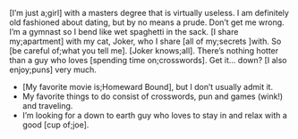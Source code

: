 [I’m just a;girl] with a masters degree that is virtually useless. I am definitely old fashioned about dating, but by no means a prude. Don’t get me wrong. I’m a gymnast so I bend like wet spaghetti in the sack. [I share my;apartment] with my cat, Joker, who I share [all of my;secrets ]with. So [be careful of;what you tell me]. [Joker knows;all]. There’s nothing hotter than a guy who loves [spending time on;crosswords]. Get it... down? [I also enjoy;puns] very much.

 * [My favorite movie is;Homeward Bound], but I don’t usually admit it.
 * My favorite things to do consist of crosswords, pun and games (wink!) and traveling.
 * I’m looking for a down to earth guy who loves to stay in and relax with a good [cup of;joe].